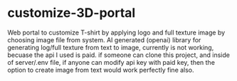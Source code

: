 # customize-3D-portal

Web portal to customize T-shirt by applying logo and full texture image by choosing image file from system. 
AI generated (openai) library for generating log/full texture from text to image, currently is not working, becuase the api I used is paid. if someone can clone this project, and inside of server/.env file, if anyone can modify api key with paid key, then the option to create image from text would work perfectly fine also.
